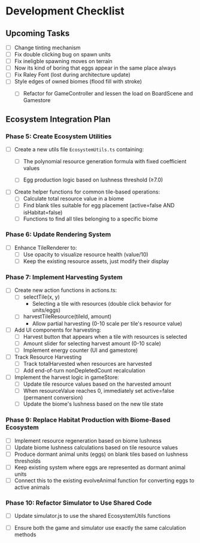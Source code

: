# Development Checklist


## Upcoming Tasks
- [ ] Change tinting mechanism
- [ ] Fix double clicking bug on spawn units
- [ ] Fix ineligble spawning moves on terrain
- [ ] Now its kind of boring that eggs appear in the same place always
- [ ] Fix Raley Font (lost during architecture update)
- [ ] Style edges of owned biomes (flood fill with stroke)
  - [ ] Refactor for GameController and lessen the load on BoardScene and Gamestore


## Ecosystem Integration Plan

### Phase 5: Create Ecosystem Utilities
- [ ] Create a new utils file `EcosystemUtils.ts` containing:
  - [ ] The polynomial resource generation formula with fixed coefficient values
  - [ ] Egg production logic based on lushness threshold (≥7.0)


- [ ] Create helper functions for common tile-based operations:
  - [ ] Calculate total resource value in a biome
  - [ ] Find blank tiles suitable for egg placement (active=false AND isHabitat=false)
  - [ ] Functions to find all tiles belonging to a specific biome

### Phase 6: Update Rendering System
- [ ] Enhance TileRenderer to:
  - [ ] Use opacity to visualize resource health (value/10)
  - [ ] Keep the existing resource assets, just modify their display
  
### Phase 7: Implement Harvesting System
- [ ] Create new action functions in actions.ts:
  - [ ] selectTile(x, y)
      - Selecting a tile with resources (double click behavior for units/eggs)
  - [ ] harvestTileResource(tileId, amount)
      - Allow partial harvesting (0-10 scale per tile's resource value)
  
- [ ] Add UI components for harvesting:
  - [ ] Harvest button that appears when a tile with resources is selected
  - [ ] Amount slider for selecting harvest amount (0-10 scale)
  - [ ] Implement energy counter (UI and gamestore)

- [ ] Track Resource Harvesting
  - [ ] Track totalHarvested when resources are harvested
  - [ ] Add end-of-turn nonDepletedCount recalculation

- [ ] Implement the harvest logic in gameStore:
  - [ ] Update tile resource values based on the harvested amount
  - [ ] When resourceValue reaches 0, immediately set active=false (permanent conversion)
  - [ ] Update the biome's lushness based on the new tile state

### Phase 9: Replace Habitat Production with Biome-Based Ecosystem
- [ ] Implement resource regeneration based on biome lushness
- [ ] Update biome lushness calculations based on tile resource values
- [ ] Produce dormant animal units (eggs) on blank tiles based on lushness thresholds
- [ ] Keep existing system where eggs are represented as dormant animal units
- [ ] Connect this to the existing evolveAnimal function for converting eggs to active animals

### Phase 10: Refactor Simulator to Use Shared Code
- [ ] Update simulator.js to use the shared EcosystemUtils functions
- [ ] Ensure both the game and simulator use exactly the same calculation methods


